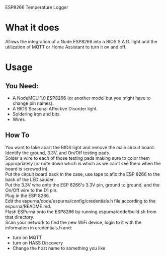 ESP8266 Temperature Logger  

# What it does
Allows the integration of a Node ESP8266 into a BIOS S.A.D. light and the utilization of MQTT or Home Assistant to turn it on and off.  

# Usage
## You Need:
- A NodeMCU 1.0 ESP8266 (or another model but you might have to change pin names).  
- A BIOS Seasonal Affective Disorder light.
- Soldering iron and bits.
- Wires.

## How To
You want to take apart the BIOS light and remove the main circuit board.  
Identify the ground, 3.3V, and On/Off testing pads.  
Solder a wire to each of those testing pads making sure to color them appropriately (or note down which is which as we can't see them when the board is screwed in).  
Put the circuit board back in the case, use tape to afix the ESP 8266 to the back of the LED saucer.  
Put the 3.3V wire onto the ESP 8266's 3.3V pin, ground to ground, and the On/Off wire to the D1 pin.  
Plug in the ESP 8266.  
Edit the espurna/code/espurna/config/credentials.h file according to the espurna/README.md.  
Flash ESPurna onto the ESP8266 by running espurna/code/build.sh from that directory.  
Scan your network to find the new WiFi device, login to it with the information in credentials.h and:  
- turn on MQTT  
- turn on HASS Discovery  
- Change the host name to something you like  

